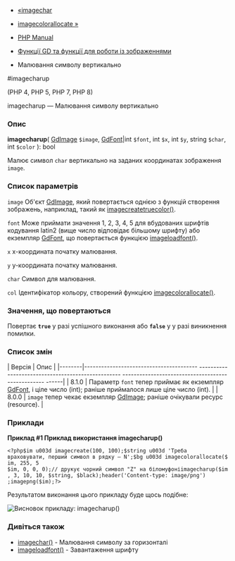 - [«imagechar](function.imagechar.md)
- [imagecolorallocate »](function.imagecolorallocate.md)

- [PHP Manual](index.md)
- [Функції GD та функції для роботи із зображеннями](ref.image.md)
- Малювання символу вертикально

#imagecharup

(PHP 4, PHP 5, PHP 7, PHP 8)

imagecharup — Малювання символу вертикально

### Опис

**imagecharup**(
[GdImage](class.gdimage.md) `$image`,
[GdFont](class.gdfont.md)\|int `$font`,
int `$x`,
int `$y`,
string `$char`,
int `$color`
): bool

Малює символ `char` вертикально на заданих координатах зображення
`image`.

### Список параметрів

`image`
Об'єкт [GdImage](class.gdimage.md), який повертається однією з функцій
створення зображень, наприклад, такий як
[imagecreatetruecolor()](function.imagecreatetruecolor.md).

`font`
Може приймати значення 1, 2, 3, 4, 5 для вбудованих шрифтів
кодування latin2 (вище число відповідає більшому шрифту) або
екземпляр [GdFont](class.gdfont.md), що повертається функцією
[imageloadfont()](function.imageloadfont.md).

`x`
x-координата початку малювання.

`y`
y-координата початку малювання.

`char`
Символ для малювання.

`col`
Ідентифікатор кольору, створений функцією
[imagecolorallocate()](function.imagecolorallocate.md).

### Значення, що повертаються

Повертає **`true`** у разі успішного виконання або **`false`** у
у разі виникнення помилки.

### Список змін

| Версія | Опис |
|--------|---------------------------------------- -------------------------------------------------- -------------------------------------------------- ------|
| 8.1.0 | Параметр `font` тепер приймає як екземпляр [GdFont](class.gdfont.md), і ціле число (int); раніше приймалося лише ціле число (int). |
| 8.0.0 | `image` тепер чекає екземпляр [GdImage](class.gdimage.md); раніше очікували ресурс (resource). |

### Приклади

**Приклад #1 Приклад використання **imagecharup()****

` <?php$im u003d imagecreate(100, 100);$string u003d 'Треба враховувати, перший символ в рядку — N';$bg u003d imagecolorallocate($im, 255, 5 $im, 0, 0, 0);// друкує чорний символ "Z" на біломуфоніimagecharup($im, 3, 10, 10, $string, $black);header('Content-type: image/png') ;imagepng($im);?> `

Результатом виконання цього прикладу буде щось подібне:

![Висновок прикладу:
imagecharup()](images/21009b70229598c6a80eef8b45bf282b-imagecharup.png)

### Дивіться також

- [imagechar()](function.imagechar.md) - Малювання символу за
горизонталі
- [imageloadfont()](function.imageloadfont.md) - Завантаження шрифту
